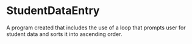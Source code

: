 # StudentDataEntry
A program created that includes the use of a loop that prompts user for student data and sorts it into ascending order.
